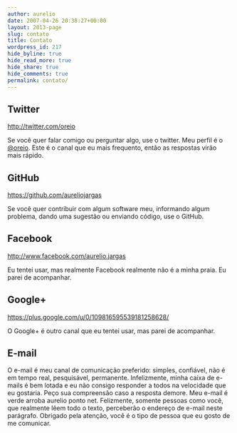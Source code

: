 ```yaml
---
author: aurelio
date: 2007-04-26 20:38:27+00:00
layout: 2013-page
slug: contato
title: Contato
wordpress_id: 217
hide_byline: true
hide_read_more: true
hide_share: true
hide_comments: true
permalink: contato/
---
```



## Twitter

<http://twitter.com/oreio>

Se você quer falar comigo ou perguntar algo, use o twitter. Meu perfil é o [@oreio](http://twitter.com/oreio). Este é o canal que eu mais frequento, então as respostas virão mais rápido.


## GitHub

<https://github.com/aureliojargas>

Se você quer contribuir com algum software meu, informando algum problema, dando uma sugestão ou enviando código, use o GitHub.


## Facebook

<http://www.facebook.com/aurelio.jargas>

Eu tentei usar, mas realmente Facebook realmente não é a minha praia. Eu parei de acompanhar.


## Google+

<https://plus.google.com/u/0/109816595539181258628/>

O Google+ é outro canal que eu tentei usar, mas parei de acompanhar.


## E-mail

O e-mail é meu canal de comunicação preferido: simples, confiável, não é em tempo real, pesquisável, permanente. Infelizmente, minha caixa de e-mails é bem lotada e eu não consigo responder a todos na velocidade que eu gostaria. Peço sua compreensão caso a resposta demore. Meu e-mail é verde arroba aurelio ponto net. Felizmente, somente pessoas como você, que realmente lêem todo o texto, perceberão o endereço de e-mail neste parágrafo. Obrigado pela atenção, você é o tipo de pessoa que eu gosto de me comunicar.
